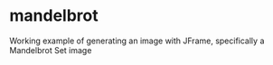 ﻿# mandelbrot
 
Working example of generating an image with JFrame, specifically a Mandelbrot Set image
